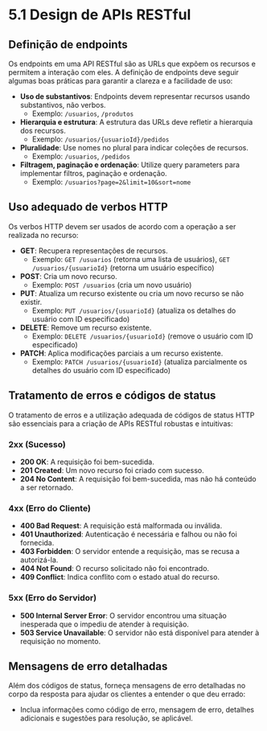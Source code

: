 # 5.1 Design de APIs RESTful

## Definição de endpoints

Os endpoints em uma API RESTful são as URLs que expõem os recursos e permitem a interação com eles. A definição de endpoints deve seguir algumas boas práticas para garantir a clareza e a facilidade de uso:

- **Uso de substantivos**: Endpoints devem representar recursos usando substantivos, não verbos.
  - Exemplo: `/usuarios`, `/produtos`
- **Hierarquia e estrutura**: A estrutura das URLs deve refletir a hierarquia dos recursos.
  - Exemplo: `/usuarios/{usuarioId}/pedidos`
- **Pluralidade**: Use nomes no plural para indicar coleções de recursos.
  - Exemplo: `/usuarios`, `/pedidos`
- **Filtragem, paginação e ordenação**: Utilize query parameters para implementar filtros, paginação e ordenação.
  - Exemplo: `/usuarios?page=2&limit=10&sort=nome`

## Uso adequado de verbos HTTP

Os verbos HTTP devem ser usados de acordo com a operação a ser realizada no recurso:

- **GET**: Recupera representações de recursos.
  - Exemplo: `GET /usuarios` (retorna uma lista de usuários), `GET /usuarios/{usuarioId}` (retorna um usuário específico)
- **POST**: Cria um novo recurso.
  - Exemplo: `POST /usuarios` (cria um novo usuário)
- **PUT**: Atualiza um recurso existente ou cria um novo recurso se não existir.
  - Exemplo: `PUT /usuarios/{usuarioId}` (atualiza os detalhes do usuário com ID especificado)
- **DELETE**: Remove um recurso existente.
  - Exemplo: `DELETE /usuarios/{usuarioId}` (remove o usuário com ID especificado)
- **PATCH**: Aplica modificações parciais a um recurso existente.
  - Exemplo: `PATCH /usuarios/{usuarioId}` (atualiza parcialmente os detalhes do usuário com ID especificado)

## Tratamento de erros e códigos de status

O tratamento de erros e a utilização adequada de códigos de status HTTP são essenciais para a criação de APIs RESTful robustas e intuitivas:

### 2xx (Sucesso)
- **200 OK**: A requisição foi bem-sucedida.
- **201 Created**: Um novo recurso foi criado com sucesso.
- **204 No Content**: A requisição foi bem-sucedida, mas não há conteúdo a ser retornado.

### 4xx (Erro do Cliente)
- **400 Bad Request**: A requisição está malformada ou inválida.
- **401 Unauthorized**: Autenticação é necessária e falhou ou não foi fornecida.
- **403 Forbidden**: O servidor entende a requisição, mas se recusa a autorizá-la.
- **404 Not Found**: O recurso solicitado não foi encontrado.
- **409 Conflict**: Indica conflito com o estado atual do recurso.

### 5xx (Erro do Servidor)
- **500 Internal Server Error**: O servidor encontrou uma situação inesperada que o impediu de atender à requisição.
- **503 Service Unavailable**: O servidor não está disponível para atender à requisição no momento.

## Mensagens de erro detalhadas

Além dos códigos de status, forneça mensagens de erro detalhadas no corpo da resposta para ajudar os clientes a entender o que deu errado:
- Inclua informações como código de erro, mensagem de erro, detalhes adicionais e sugestões para resolução, se aplicável.